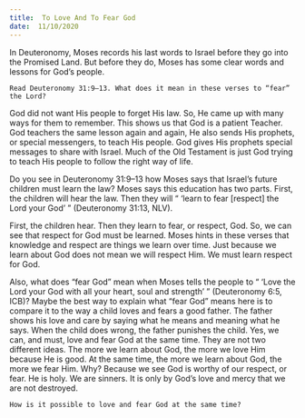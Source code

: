 ```yaml
---
title:  To Love And To Fear God 
date:  11/10/2020
---
```


In Deuteronomy, Moses records his last words to Israel before they go into the Promised Land. But before they do, Moses has some clear words and lessons for God’s people.

`Read Deuteronomy 31:9–13. What does it mean in these verses to “fear” the Lord?`

God did not want His people to forget His law. So, He came up with many ways for them to remember. This shows us that God is a patient Teacher. God teachers the same lesson again and again, He also sends His prophets, or special messengers, to teach His people. God gives His prophets special messages to share with Israel. Much of the Old Testament is just God trying to teach His people to follow the right way of life.

Do you see in Deuteronomy 31:9–13 how Moses says that Israel’s future children must learn the law? Moses says this education has two parts. First, the children will hear the law. Then they will “ ‘learn to fear [respect] the Lord your God’ ” (Deuteronomy 31:13, NLV).

First, the children hear. Then they learn to fear, or respect, God. So, we can see that respect for God must be learned. Moses hints in these verses that knowledge and respect are things we learn over time. Just because we learn about God does not mean we will respect Him. We must learn respect for God.

Also, what does “fear God” mean when Moses tells the people to “ ‘Love the Lord your God with all your heart, soul and strength’ ” (Deuteronomy 6:5, ICB)? Maybe the best way to explain what “fear God” means here is to compare it to the way a child loves and fears a good father. The father shows his love and care by saying what he means and meaning what he says. When the child does wrong, the father punishes the child. Yes, we can, and must, love and fear God at the same time. They are not two different ideas. The more we learn about God, the more we love Him because He is good. At the same time, the more we learn about God, the more we fear Him. Why? Because we see God is worthy of our respect, or fear. He is holy. We are sinners. It is only by God’s love and mercy that we are not destroyed.

`How is it possible to love and fear God at the same time?`
